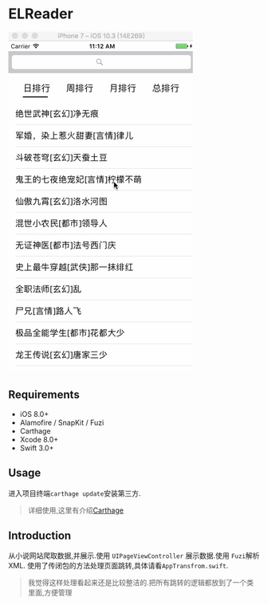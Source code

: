 # ELReader
![demoGif](https://github.com/lyonsonline/ELReader/blob/master/ELReader.gif)
## Requirements
- iOS 8.0+
- Alamofire / SnapKit / Fuzi
- Carthage
- Xcode 8.0+
- Swift 3.0+

## Usage
进入项目终端`carthage update`安装第三方.
>详细使用,这里有介绍[Carthage](https://github.com/Carthage/Carthage)

## Introduction
从小说网站爬取数据,并展示.使用 `UIPageViewController` 展示数据.使用 `Fuzi`解析 XML.
使用了传闭包的方法处理页面跳转,具体请看`AppTransfrom.swift`.
>我觉得这样处理看起来还是比较整洁的.把所有跳转的逻辑都放到了一个类里面,方便管理
